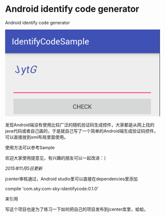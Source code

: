 # Android identify code generator

Android identify code generator

![image](https://github.com/sky0014/IdentifyCodeSample/blob/master/screenshot/screenshot1.png)

发现Android端没有使用比较广泛的随机验证码生成控件，大家都是从网上找的java代码或者自己画的，于是就自己写了一个简单的Android端生成验证码控件，可以直接放到xml布局里面使用。

使用方法可以参考Sample

欢迎大家使用提意见，有兴趣的朋友可以一起改进：）

*2015年11月5日更新*

jcenter审核通过，Android studio里可以直接在dependencies里添加

compile 'com.sky:com-sky-identifycode:0.1.0'

来引用

写这个项目也是为了练习一下如何把自己的项目发布到jcenter库里，蛤蛤。
